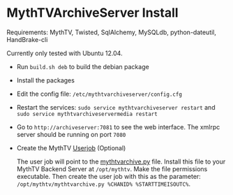 # MythTVArchiveServer Install

Requirements: MythTV, Twisted, SqlAlchemy, MySQLdb, python-dateutil, HandBrake-cli

Currently only tested with Ubuntu 12.04.

- Run `build.sh deb` to build the debian package
- Install the packages
- Edit the config file: `/etc/mythtvarchiveserver/config.cfg`
- Restart the services: `sudo service mythtvarchiveserver restart` and `sudo service mythtvarchiveservermedia restart`
- Go to `http://archiveserver:7081` to see the web interface. The xmlrpc server should be running on port `7080`

- Create the MythTV [Userjob](http://www.mythtv.org/wiki/User_Jobs) (Optional)

    The user job will point to the [mythtvarchive.py](client/mythtvarchive.py) file. Install this file to your MythTV Backend Server at `/opt/mythtv`. Make the file permissions executable. Then create the user job with this as the parameter: `/opt/mythtv/mythtvarchive.py %CHANID% %STARTTIMEISOUTC%`.

